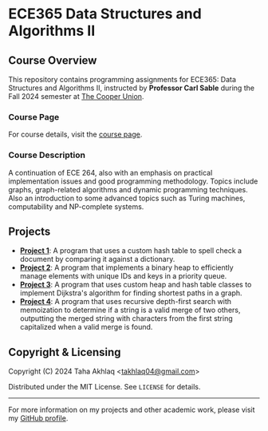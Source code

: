 # ECE365 Data Structures and Algorithms II

## Course Overview
This repository contains programming assignments for ECE365: Data Structures and Algorithms II, instructed by **Professor Carl Sable** during the Fall 2024 semester at [The Cooper Union](http://www.cooper.edu).

### Course Page
For course details, visit the [course page](http://faculty.cooper.edu/sable2/courses/fall2024/ece365/).

### Course Description
A continuation of ECE 264, also with an emphasis on practical implementation issues and good programming methodology. Topics include graphs, graph-related algorithms and dynamic programming techniques. Also an introduction to some advanced topics such as Turing machines, computability and NP-complete systems.

## Projects
- **[Project 1](Project1%3A%20SpellCheck/)**: A program that uses a custom hash table to spell check a document by comparing it against a dictionary.
- **[Project 2](Project2%3A%20UseHeap/)**: A program that implements a binary heap to efficiently manage elements with unique IDs and keys in a priority queue.
- **[Project 3](Project3%3A%20Dijkstra/)**: A program that uses custom heap and hash table classes to implement Dijkstra's algorithm for finding shortest paths in a graph.
- **[Project 4](Project4%3A%20Merge/)**: A program that uses recursive depth-first search with memoization to determine if a string is a valid merge of two others, outputting the merged string with characters from the first string capitalized when a valid merge is found.

## Copyright & Licensing
Copyright (C) 2024 Taha Akhlaq <[takhlaq04@gmail.com](mailto:takhlaq04@gmail.com)>

Distributed under the MIT License. See `LICENSE` for details.

---

For more information on my projects and other academic work, please visit my [GitHub profile](https://github.com/TahaAkhlaq).
